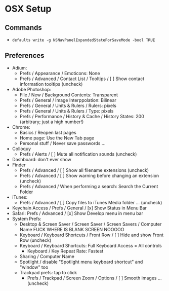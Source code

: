 # OSX Setup

## Commands

* `defaults write -g NSNavPanelExpandedStateForSaveMode -bool TRUE`

## Preferences

* Adium:
	- Prefs / Appearance / Emoticons: None
	- Prefs / Advanced / Contact List / Tooltips / [ ] Show contact information tooltips (uncheck)
* Adobe Photoshop:
	- File / New / Background Contents: Transparent
	- Prefs / General / Image Interppolation: Bilinear
	- Prefs / General / Units &amp; Rulers / Rulers: pixels
	- Prefs / General / Units &amp; Rulers / Type: pixels
	- Prefs / Performance / History &amp; Cache / History States: 200 (arbitrary; just a high number!)
* Chrome:
	- Basics / Reopen last pages
	- Home page: Use the New Tab page
	- Personal stuff / Never save passwords …
* Colloquy
	- Prefs / Alerts / [ ] Mute all notification sounds (uncheck)
* Dashboard: don't ever show
* Finder
	- Prefs / Advanced / [ ] Show all filename extensions (uncheck)
	- Prefs / Advanced / [ ] Show warning before changing an extension (uncheck)
	- Prefs / Advanced / When performing a search: Search the Current Folder
* iTunes:
	- Prefs / Advanced / [ ] Copy files to iTunes Media folder … (uncheck)
* Keychain Access / Prefs / General / [x] Show Status in Menu Bar
* Safari:
	Prefs / Advanced / [x] Show Develop menu in menu bar
* System Prefs:
	- Desktop & Screen Saver / Screen Saver / Screen Savers / Computer Name
		FUCK WHERE IS BLANK SCREEN NOOOOO
	- Keyboard / Keyboard Shortcuts / Front Row / [ ] Hide and show Front Row (uncheck)
	- Keyboard / Keyboard Shortcuts: Full Keyboard Access = All controls
		* Keyboard / Key Repeat Rate: Fastest
	- Sharing / Computer Name
	- Spotlight / disable "Spotlight menu keyboard shortcut" and "window" too
	- Trackpad prefs: tap to click
		* Prefs / Trackpad / Screen Zoom / Options / [ ] Smooth images … (uncheck)

